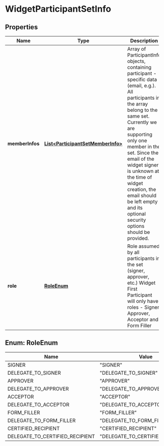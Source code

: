 
# WidgetParticipantSetInfo

## Properties
Name | Type | Description | Notes
------------ | ------------- | ------------- | -------------
**memberInfos** | [**List&lt;ParticipantSetMemberInfo&gt;**](ParticipantSetMemberInfo.md) | Array of ParticipantInfo objects, containing participant - specific data (email, e.g.). All participants in the array belong to the same set. Currently we are supporting only one member in the set. Since the email of the widget signer is unknown at the time of widget creation, the email should be left empty and its optional security options should be provided.  |  [optional]
**role** | [**RoleEnum**](#RoleEnum) | Role assumed by all participants in the set (signer, approver, etc.) Widget First Participant will only have roles - Signer, Approver, Acceptor and Form Filler |  [optional]


<a name="RoleEnum"></a>
## Enum: RoleEnum
Name | Value
---- | -----
SIGNER | &quot;SIGNER&quot;
DELEGATE_TO_SIGNER | &quot;DELEGATE_TO_SIGNER&quot;
APPROVER | &quot;APPROVER&quot;
DELEGATE_TO_APPROVER | &quot;DELEGATE_TO_APPROVER&quot;
ACCEPTOR | &quot;ACCEPTOR&quot;
DELEGATE_TO_ACCEPTOR | &quot;DELEGATE_TO_ACCEPTOR&quot;
FORM_FILLER | &quot;FORM_FILLER&quot;
DELEGATE_TO_FORM_FILLER | &quot;DELEGATE_TO_FORM_FILLER&quot;
CERTIFIED_RECIPIENT | &quot;CERTIFIED_RECIPIENT&quot;
DELEGATE_TO_CERTIFIED_RECIPIENT | &quot;DELEGATE_TO_CERTIFIED_RECIPIENT&quot;



